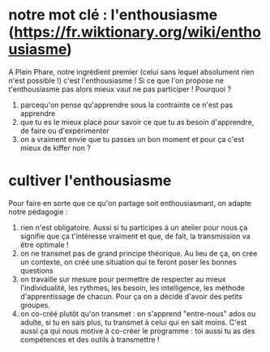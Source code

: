 # notre mot clé : l'enthousiasme (https://fr.wiktionary.org/wiki/enthousiasme)
A Plein Phare, notre ingrédient premier (celui sans lequel absolument rien n'est possible !) c'est l'enthousiasme ! Si ce que l'on propose ne t'enthousiasme pas alors mieux vaut ne pas participer ! 
Pourquoi ? 
1) parcequ'on pense qu'apprendre sous la contrainte ce n'est pas apprendre
2) que tu es le mieux placé pour savoir ce que tu as besoin d'apprendre, de faire ou d'expérimenter
3) on a vraiment envie que tu passes un bon moment et pour ça c'est mieux de kiffer non ?

# cultiver l'enthousiasme
Pour faire en sorte que ce qu'on partage soit enthousiasmant, on adapte notre pédagogie :
1) rien n'est obligatoire. Aussi si tu participes à un atelier pour nous ça signifie que ça t'intéresse vraiment et que, de fait, la transmission va être optimale !
2) on ne transmet pas de grand principe théorique. Au lieu de ça, on crée un contexte, on créé une situation qui te feront poser les bonnes questions
3) on travaille sur mesure pour permettre de respecter au mieux l'individualité, les rythmes, les besoin, les intelligence, les méthode d'apprentissage de chacun. Pour ça on a décidé d'avoir des petits groupes.
4) on co-créé plutôt qu'on transmet : on s'apprend "entre-nous" ados ou adulte, si tu en sais plus, tu transmet à celui qui en sait moins. C'est aussi ça qui nous motive à co-créer le programme : toi aussi tu as des compétences et des outils à transmettre !
